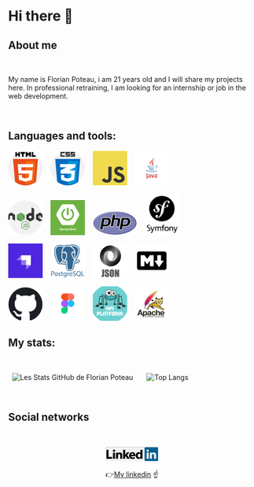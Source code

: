 # Hi there 👋

## About me

<br>

My name is Florian Poteau, i am 21 years old and I will share my projects here. In professional retraining, I am looking for an internship or job in the web development.

<br>

## Languages and tools:

![Cover](https://github.com/florianpoteau/florianpoteau/blob/main/img/html5.png)&nbsp;&nbsp;&nbsp;
![Cover](https://github.com/florianpoteau/florianpoteau/blob/main/img/CSS3.png)&nbsp;&nbsp;&nbsp;
![Cover](https://github.com/florianpoteau/florianpoteau/blob/main/img/javascript.png)&nbsp;&nbsp;&nbsp;
![Cover](https://github.com/florianpoteau/florianpoteau/blob/main/img/java.png)

![Cover](https://github.com/florianpoteau/florianpoteau/blob/main/img/nodeJS.png)&nbsp;&nbsp;&nbsp;
![Cover](https://github.com/florianpoteau/florianpoteau/blob/main/img/springboot.png)&nbsp;&nbsp;&nbsp;
![Cover](https://github.com/florianpoteau/florianpoteau/blob/main/img/phplogo.png)&nbsp;&nbsp;&nbsp;
![Cover](https://github.com/florianpoteau/florianpoteau/blob/main/img/symfonylogo.png)

![Cover](https://github.com/florianpoteau/florianpoteau/blob/main/img/strapi.png)&nbsp;&nbsp;&nbsp;
![Cover](https://github.com/florianpoteau/florianpoteau/blob/main/img/postgres.png)&nbsp;&nbsp;&nbsp;
![Cover](https://github.com/florianpoteau/florianpoteau/blob/main/img/json.png)&nbsp;&nbsp;&nbsp;
![Cover](https://github.com/florianpoteau/florianpoteau/blob/main/img/markdown.png)

![Cover](https://github.com/florianpoteau/florianpoteau/blob/main/img/github.png)&nbsp;&nbsp;&nbsp;
![Cover](https://github.com/florianpoteau/florianpoteau/blob/main/img/figma.png)&nbsp;&nbsp;&nbsp;
![Cover](https://github.com/florianpoteau/florianPoteau/blob/main/img/apiplatform.png)&nbsp;&nbsp;&nbsp;
![Cover](https://github.com/florianpoteau/florianPoteau/blob/main/img/tomcat.png)

## My stats:

<br>

&nbsp;&nbsp;![Les Stats GitHub de Florian Poteau](https://github-readme-stats-sigma-five.vercel.app/api?username=florianpoteau&show_icons=true&theme=github_dark)&nbsp;&nbsp;&nbsp;&nbsp;&nbsp;&nbsp;
![Top Langs](https://github-readme-stats-sigma-five.vercel.app/api/top-langs/?username=florianpoteau)

<br>

## Social networks

<br>

<div align="center">

<a href= "https://www.linkedin.com/in/florian-poteau-63a9a71a1/"><img src = "/img/linkedin.png" alt="img"></a>

:point_right:<a href= "https://www.linkedin.com/in/florian-poteau-63a9a71a1/">My linkedin</a> :point_up:

</div>
